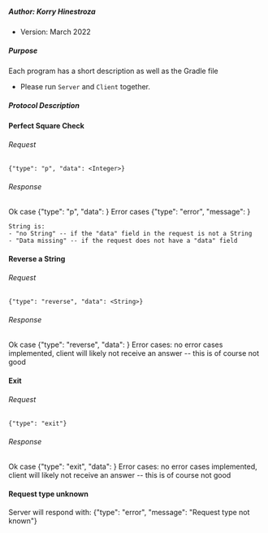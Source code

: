 ##### Author: Korry Hinestroza
* Version: March 2022


##### Purpose
Each program has a short description as well as the Gradle file
* Please run `Server` and `Client` together.

##### Protocol Description

#### Perfect Square Check
###### Request
    {"type": "p", "data": <Integer>}

###### Response
Ok case
{"type": "p", "data": <String>}
Error cases
{"type": "error", "message": <String>}

    String is:
    - "no String" -- if the "data" field in the request is not a String
    - "Data missing" -- if the request does not have a "data" field


#### Reverse a String
###### Request
    {"type": "reverse", "data": <String>}

###### Response
Ok case
{"type": "reverse", "data": <String>}
Error cases:
no error cases implemented, client will likely not receive an answer -- this is of course not good


#### Exit
###### Request
    {"type": "exit"}

###### Response
Ok case
{"type": "exit", "data": <String>}
Error cases:
no error cases implemented, client will likely not receive an answer -- this is of course not good


#### Request type unknown
Server will respond with:
{"type": "error", "message": "Request type not known"}

